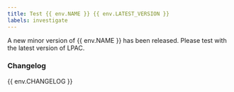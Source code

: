 ```yaml
---
title: Test {{ env.NAME }} {{ env.LATEST_VERSION }}
labels: investigate
---
```

A new minor version of {{ env.NAME }} has been released. Please test with the latest version of LPAC.

### Changelog

{{ env.CHANGELOG }}
